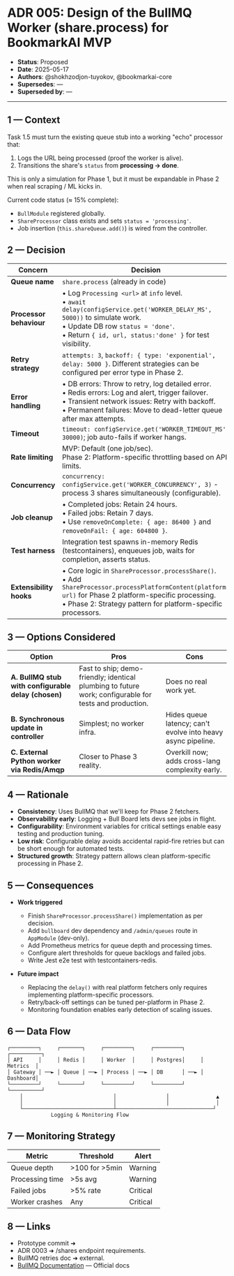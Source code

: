 # ADR 005: Design of the **BullMQ Worker (share.process)** for BookmarkAI MVP

* **Status**: Proposed  
* **Date**: 2025-05-17  
* **Authors**: @shokhzodjon-tuyokov, @bookmarkai-core  
* **Supersedes**: —  
* **Superseded by**: —  

---

## 1 — Context

Task 1.5 must turn the existing queue stub into a working "echo" processor that:
1. Logs the URL being processed (proof the worker is alive).  
2. Transitions the share's `status` from **processing → done**.  

This is only a simulation for Phase 1, but it must be expandable in Phase 2 when real scraping / ML kicks in.

Current code status (≈ 15% complete):
* `BullModule` registered globally.  
* `ShareProcessor` class exists and sets `status = 'processing'`.  
* Job insertion (`this.shareQueue.add()`) is wired from the controller.  

## 2 — Decision

| Concern | Decision |
|---------|----------|
| **Queue name** | `share.process` (already in code) |
| **Processor behaviour** | • Log `Processing <url>` at `info` level.<br>• `await delay(configService.get('WORKER_DELAY_MS', 5000))` to simulate work.<br>• Update DB row `status = 'done'`.<br>• Return `{ id, url, status:'done' }` for test visibility. |
| **Retry strategy** | `attempts: 3`, `backoff: { type: 'exponential', delay: 5000 }`. Different strategies can be configured per error type in Phase 2. |
| **Error handling** | • DB errors: Throw to retry, log detailed error.<br>• Redis errors: Log and alert, trigger failover.<br>• Transient network issues: Retry with backoff.<br>• Permanent failures: Move to dead-letter queue after max attempts. |
| **Timeout** | `timeout: configService.get('WORKER_TIMEOUT_MS', 30000)`; job auto-fails if worker hangs. |
| **Rate limiting** | MVP: Default (one job/sec).<br>Phase 2: Platform-specific throttling based on API limits. |
| **Concurrency** | `concurrency: configService.get('WORKER_CONCURRENCY', 3)` - process 3 shares simultaneously (configurable). |
| **Job cleanup** | • Completed jobs: Retain 24 hours.<br>• Failed jobs: Retain 7 days.<br>• Use `removeOnComplete: { age: 86400 }` and `removeOnFail: { age: 604800 }`. |
| **Test harness** | Integration test spawns in-memory Redis (testcontainers), enqueues job, waits for completion, asserts status. |
| **Extensibility hooks** | • Core logic in `ShareProcessor.processShare()`.<br>• Add `ShareProcessor.processPlatformContent(platform, url)` for Phase 2 platform-specific processing.<br>• Phase 2: Strategy pattern for platform-specific processors. |

## 3 — Options Considered

| Option | Pros | Cons |
|--------|------|------|
| **A. BullMQ stub with configurable delay (chosen)** | Fast to ship; demo-friendly; identical plumbing to future work; configurable for tests and production. | Does no real work yet. |
| **B. Synchronous update in controller** | Simplest; no worker infra. | Hides queue latency; can't evolve into heavy async pipeline. |
| **C. External Python worker via Redis/Amqp** | Closer to Phase 3 reality. | Overkill now; adds cross-lang complexity early. |

## 4 — Rationale

* **Consistency**: Uses BullMQ that we'll keep for Phase 2 fetchers.  
* **Observability early**: Logging + Bull Board lets devs see jobs in flight.  
* **Configurability**: Environment variables for critical settings enable easy testing and production tuning.
* **Low risk**: Configurable delay avoids accidental rapid-fire retries but can be short enough for automated tests.
* **Structured growth**: Strategy pattern allows clean platform-specific processing in Phase 2.

## 5 — Consequences

* **Work triggered**  
  * Finish `ShareProcessor.processShare()` implementation as per decision.  
  * Add `bullboard` dev dependency and `/admin/queues` route in `AppModule` (dev-only).
  * Add Prometheus metrics for queue depth and processing times.
  * Configure alert thresholds for queue backlogs and failed jobs.
  * Write Jest e2e test with testcontainers-redis.  

* **Future impact**  
  * Replacing the `delay()` with real platform fetchers only requires implementing platform-specific processors.
  * Retry/back-off settings can be tuned per-platform in Phase 2.
  * Monitoring foundation enables early detection of scaling issues.

## 6 — Data Flow

```
┌─────────┐     ┌───────┐     ┌─────────┐     ┌─────────┐     ┌──────────┐
│ API     │     │ Redis │     │ Worker  │     │ Postgres│     │ Metrics  │
│ Gateway │ ──► │ Queue │ ──► │ Process │ ──► │ DB      │ ──► │ Dashboard│
└─────────┘     └───────┘     └─────────┘     └─────────┘     └──────────┘
    │                             │                │               ▲
    │                             │                │               │
    └─────────────────────────────┴───────────────────────────────┘
              Logging & Monitoring Flow
```

## 7 — Monitoring Strategy

| Metric | Threshold | Alert |
|--------|-----------|-------|
| Queue depth | >100 for >5min | Warning |
| Processing time | >5s avg | Warning |
| Failed jobs | >5% rate | Critical |
| Worker crashes | Any | Critical |

## 8 — Links

* Prototype commit ➜  
* ADR 0003 ➜ /shares endpoint requirements.  
* BullMQ retries doc ➜ external.
* [BullMQ Documentation](https://docs.bullmq.io/) — Official docs